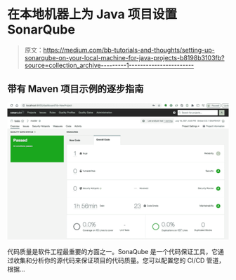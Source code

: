 # 在本地机器上为 Java 项目设置 SonarQube

> 原文：<https://medium.com/bb-tutorials-and-thoughts/setting-up-sonarqube-on-your-local-machine-for-java-projects-b8198b3103fb?source=collection_archive---------1----------------------->

## 带有 Maven 项目示例的逐步指南

![](img/48540b27a6f6fc8a585c91805c0f80d3.png)

代码质量是软件工程最重要的方面之一。SonaQube 是一个代码保证工具，它通过收集和分析你的源代码来保证项目的代码质量。您可以配置您的 CI/CD 管道，根据…